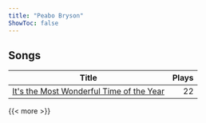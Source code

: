 ```yaml
---
title: "Peabo Bryson"
ShowToc: false
---
```


## Songs
Title | Plays 
----- | -----: 
[It's the Most Wonderful Time of the Year](/songs/its-the-most-wonderful-time-of-the-year) | 22

{{< more >}}